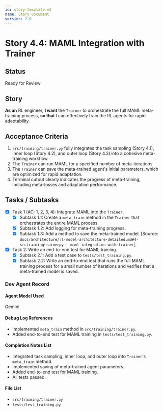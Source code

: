 ```yaml
---
id: story-template-v2
name: Story Document
version: 2.0
---
```


# Story 4.4: MAML Integration with Trainer

## Status
Ready for Review

## Story
**As an** RL engineer,
**I want** the `Trainer` to orchestrate the full MAML meta-training process,
**so that** I can effectively train the RL agents for rapid adaptability.

## Acceptance Criteria
1. `src/training/trainer.py` fully integrates the task sampling (Story 4.1), inner loop (Story 4.2), and outer loop (Story 4.3) into a cohesive meta-training workflow.
2. The `Trainer` can run MAML for a specified number of meta-iterations.
3. The `Trainer` can save the meta-trained agent's initial parameters, which are optimized for rapid adaptation.
4. Terminal output clearly indicates the progress of meta-training, including meta-losses and adaptation performance.

## Tasks / Subtasks
- [x] Task 1 (AC: 1, 2, 3, 4): Integrate MAML into the `Trainer`.
    - [x] Subtask 1.1: Create a `meta_train` method in the `Trainer` that orchestrates the entire MAML process.
    - [x] Subtask 1.2: Add logging for meta-training progress.
    - [x] Subtask 1.3: Add a method to save the meta-trained model. [Source: `docs/architecture/rl-model-architecture-detailed.md#4-srctrainingtrainerpy---maml-integration-with-trainer`]
- [x] Task 2: Write an end-to-end test for MAML training.
    - [x] Subtask 2.1: Add a test case to `tests/test_training.py`.
    - [x] Subtask 2.2: Write an end-to-end test that runs the full MAML training process for a small number of iterations and verifies that a meta-trained model is saved.

### Dev Agent Record
#### Agent Model Used
Gemini
#### Debug Log References
- Implemented `meta_train` method in `src/training/trainer.py`.
- Added end-to-end test for MAML training in `tests/test_training.py`.
#### Completion Notes List
- Integrated task sampling, inner loop, and outer loop into `Trainer`'s `meta_train` method.
- Implemented saving of meta-trained agent parameters.
- Added end-to-end test for MAML training.
- All tests passed.
#### File List
- `src/training/trainer.py`
- `tests/test_training.py`
